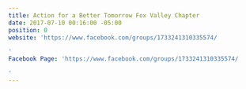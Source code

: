 ```yaml
---
title: Action for a Better Tomorrow Fox Valley Chapter
date: 2017-07-10 00:16:00 -05:00
position: 0
website: 'https://www.facebook.com/groups/1733241310335574/

'
Facebook Page: 'https://www.facebook.com/groups/1733241310335574/

'
---
```


